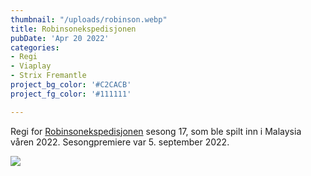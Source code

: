 ```yaml
---
thumbnail: "/uploads/robinson.webp"
title: Robinsonekspedisjonen
pubDate: 'Apr 20 2022'
categories:
- Regi
- Viaplay
- Strix Fremantle
project_bg_color: '#C2CACB'
project_fg_color: '#111111'

---
```

Regi for [Robinsonekspedisjonen](https://viaplay.no/serier/robinsonekspedisjonen) sesong 17, som ble spilt inn i Malaysia våren 2022. Sesongpremiere var 5. september 2022.






![](/uploads/symesterskapet.jpg)